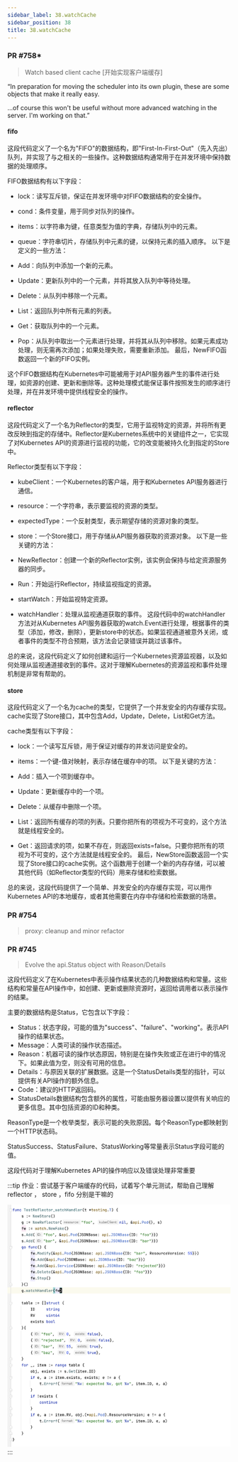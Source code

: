 ```yaml
---
sidebar_label: 38.watchCache
sidebar_position: 38
title: 38.watchCache
---
```



### PR #758*
> Watch based client cache [开始实现客户端缓存]

“In preparation for moving the scheduler into its own plugin, these are some objects that make it really easy.

...of course this won't be useful without more advanced watching in the server. I'm working on that.”

#### fifo

这段代码定义了一个名为"FIFO"的数据结构，即"First-In-First-Out"（先入先出）队列，并实现了与之相关的一些操作。这种数据结构通常用于在并发环境中保持数据的处理顺序。

FIFO数据结构有以下字段：

- lock：读写互斥锁，保证在并发环境中对FIFO数据结构的安全操作。
- cond：条件变量，用于同步对队列的操作。
- items：以字符串为键，任意类型为值的字典，存储队列中的元素。
- queue：字符串切片，存储队列中元素的键，以保持元素的插入顺序。
以下是定义的一些方法：

- Add：向队列中添加一个新的元素。
- Update：更新队列中的一个元素，并将其放入队列中等待处理。
- Delete：从队列中移除一个元素。
- List：返回队列中所有元素的列表。
- Get：获取队列中的一个元素。
- Pop：从队列中取出一个元素进行处理，并将其从队列中移除。如果元素成功处理，则无需再次添加；如果处理失败，需要重新添加。
最后，NewFIFO函数返回一个新的FIFO实例。

这个FIFO数据结构在Kubernetes中可能被用于对API服务器产生的事件进行处理，如资源的创建、更新和删除等。这种处理模式能保证事件按照发生的顺序进行处理，并在并发环境中提供线程安全的操作。
#### reflector

这段代码定义了一个名为Reflector的类型，它用于监视特定的资源，并将所有更改反映到指定的存储中。Reflector是Kubernetes系统中的关键组件之一，它实现了对Kubernetes API的资源进行监视的功能，它的改变能被持久化到指定的Store中。

Reflector类型有以下字段：

- kubeClient：一个Kubernetes的客户端，用于和Kubernetes API服务器进行通信。
- resource：一个字符串，表示要监视的资源的类型。
- expectedType：一个反射类型，表示期望存储的资源对象的类型。
- store：一个Store接口，用于存储从API服务器获取的资源对象。
以下是一些关键的方法：

- NewReflector：创建一个新的Reflector实例，该实例会保持与给定资源服务器的同步。
- Run：开始运行Reflector，持续监视指定的资源。
- startWatch：开始监视特定资源。
- watchHandler：处理从监视通道获取的事件。
这段代码中的watchHandler方法对从Kubernetes API服务器获取的watch.Event进行处理，根据事件的类型（添加，修改，删除），更新store中的状态。如果监视通道被意外关闭，或者事件的类型不符合预期，该方法会记录错误并跳过该事件。

总的来说，这段代码定义了如何创建和运行一个Kubernetes资源监视器，以及如何处理从监视通道接收到的事件。这对于理解Kubernetes的资源监视和事件处理机制是非常有帮助的。

#### store


这段代码定义了一个名为cache的类型，它提供了一个并发安全的内存缓存实现。cache实现了Store接口，其中包含Add，Update，Delete，List和Get方法。

cache类型有以下字段：

- lock：一个读写互斥锁，用于保证对缓存的并发访问是安全的。
- items：一个键-值对映射，表示存储在缓存中的项。
以下是关键的方法：

- Add：插入一个项到缓存中。
- Update：更新缓存中的一个项。
- Delete：从缓存中删除一个项。
- List：返回所有缓存的项的列表。只要你把所有的项视为不可变的，这个方法就是线程安全的。
- Get：返回请求的项，如果不存在，则返回exists=false。只要你把所有的项视为不可变的，这个方法就是线程安全的。
最后，NewStore函数返回一个实现了Store接口的cache实例。这个函数用于创建一个新的内存存储，可以被其他代码（如Reflector类型的代码）用来存储和检索数据。

总的来说，这段代码提供了一个简单、并发安全的内存缓存实现，可以用作Kubernetes API的本地缓存，或者其他需要在内存中存储和检索数据的场景。

### PR #754
> proxy: cleanup and minor refactor

### PR #745
> Evolve the api.Status object with Reason/Details


这段代码定义了在Kubernetes中表示操作结果状态的几种数据结构和常量。这些结构和常量在API操作中，如创建、更新或删除资源时，返回给调用者以表示操作的结果。

主要的数据结构是Status，它包含以下字段：

- Status：状态字段，可能的值为"success"、"failure"、"working"。表示API操作的结果状态。
- Message：人类可读的操作状态描述。
- Reason：机器可读的操作状态原因，特别是在操作失败或正在进行中的情况下。如果此值为空，则没有可用的信息。
- Details：与原因关联的扩展数据。这是一个StatusDetails类型的指针，可以提供有关API操作的额外信息。
- Code：建议的HTTP返回码。
- StatusDetails数据结构包含额外的属性，可能由服务器设置以提供有关响应的更多信息。其中包括资源的ID和种类。

ReasonType是一个枚举类型，表示可能的失败原因。每个ReasonType都映射到一个HTTP状态码。

StatusSuccess、StatusFailure、StatusWorking等常量表示Status字段可能的值。

这段代码对于理解Kubernetes API的操作响应以及错误处理非常重要

:::tip
作业：尝试基于客户端缓存的代码，试着写个单元测试，帮助自己理解 reflector ， store ，fifo 分别是干嘛的

![](https://raw.githubusercontent.com/mouuii/picture/master/%E6%88%AA%E5%B1%8F2023-05-27%20%E4%B8%8A%E5%8D%888.43.00.png)
:::
